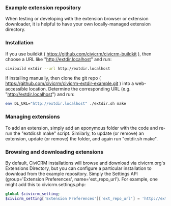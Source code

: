 ### Example extension repository

When testing or developing with the extension browser or extension downloader, it is helpful to have your own locally-managed
extension directory.

### Installation

If you use buildkit ( https://github.com/civicrm/civicrm-buildkit ), then choose a URL like "http://extdir.localhost" and run:

```bash
civibuild extdir --url http://extdir.localhost
```

If installing manually, then clone the git repo ( https://github.com/civicrm/civicrm-extdir-example.git ) into a web-accessible
location.  Determine the corresponding URL (e.g.  "http://extdir.localhost") and run:

```bash
env DL_URL="http://extdir.localhost" ./extdir.sh make
```

### Managing extensions

To add an extension, simply add an eponymous folder with the code and re-run the "extdir.sh make" script.  Similarly, to update (or
remove) an extension, update (or remove) the folder, and again run "extdir.sh make".

### Browsing and downloading extensions

By default, CiviCRM installations will browse and download via civicrm.org's Extensions Directory, but you can configure a
particular installation to download from the example repository.  Simply the Settings API (group='Extension Preferences',
name='ext_repo_url').  For example, one might add this to civicrm.settings.php:

```php
global $civicrm_setting;
$civicrm_setting['Extension Preferences']['ext_repo_url'] = 'http://extdir.localhost';
```
